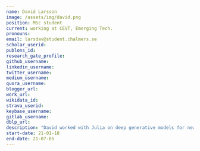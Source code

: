 ```yaml
---
name: David Larsson 
image: /assets/img/david.png
position: MSc student
current: working at CEVT, Emerging Tech. 
pronouns: 
email: larsdav@student.chalmers.se
scholar_userid: 
publons_id:
research_gate_profile:
github_username:
linkedin_username:
twitter_username:
medium_username:
quora_username:
blogger_url:
work_url:
wikidata_id:
strava_userid:
keybase_username:
gitlab_username:
dblp_url:
description: "David worked with Julia on deep generative models for near-term quantum device control with applications in chemistry. Co-supervised by [Assistant Professor Morten Kjaergaard](https://www.nbi.ku.dk/english/staff/?pure=en/persons/290081) (NBI, University of Copenhagen)."
start-date: 21-01-18
end-date: 21-07-05
---
```


